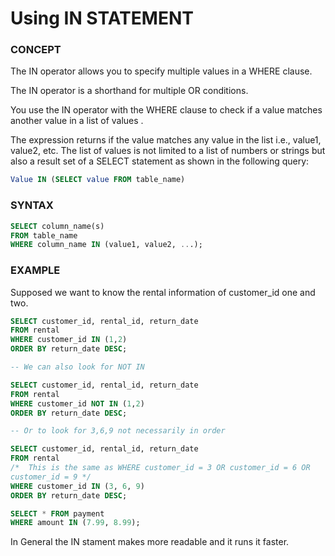# Using IN STATEMENT 

### CONCEPT

The IN operator allows you to specify multiple values in a WHERE clause.

The IN operator is a shorthand for multiple OR conditions.

You use the IN operator with the WHERE clause to check if a value matches another value in a list of values .

The expression returns if the value matches any value in the list i.e., value1, value2, etc.  The list of values is not limited to a list of numbers or strings but also a result set of a SELECT statement as shown in the following query:

```sql
Value IN (SELECT value FROM table_name)
```

### SYNTAX 

```sql
SELECT column_name(s)
FROM table_name
WHERE column_name IN (value1, value2, ...);
```

### EXAMPLE 

Supposed we want to know the rental information of customer_id one and two.

```sql
SELECT customer_id, rental_id, return_date
FROM rental
WHERE customer_id IN (1,2)
ORDER BY return_date DESC;

-- We can also look for NOT IN 

SELECT customer_id, rental_id, return_date
FROM rental
WHERE customer_id NOT IN (1,2)
ORDER BY return_date DESC;

-- Or to look for 3,6,9 not necessarily in order

SELECT customer_id, rental_id, return_date
FROM rental
/*  This is the same as WHERE customer_id = 3 OR customer_id = 6 OR
customer_id = 9 */
WHERE customer_id IN (3, 6, 9)
ORDER BY return_date DESC;

SELECT * FROM payment
WHERE amount IN (7.99, 8.99);
```

In General the IN stament makes more readable and it runs it faster.




